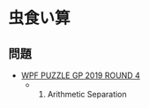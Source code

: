 # 虫食い算

## 問題
- [WPF PUZZLE GP 2019 ROUND 4](../questions/wpfpgp2019-4.md)
	- 1. Arithmetic Separation
